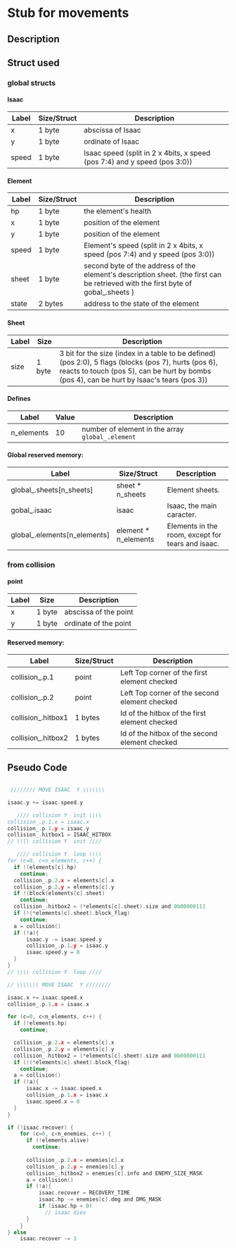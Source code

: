 # Stub for movements

## Description

## Struct used

### global structs

#### Isaac

| Label | Size/Struct | Description |
| ----- | ---- | ----------- |
| x | 1 byte | abscissa of Isaac |
| y | 1 byte | ordinate of Isaac |
| speed | 1 byte | Isaac speed (split in 2 x 4bits, x speed (pos 7:4) and y speed (pos 3:0)) |

#### Element

| Label | Size/Struct | Description |
| ----- | ---- | ----------- |
| hp | 1 byte | the element's health |
| x | 1 byte | position of the element |
| y | 1 byte | position of the element |
| speed | 1 byte | Element's speed (split in 2 x 4bits, x speed (pos 7:4) and y speed (pos 3:0)) |
| sheet | 1 byte | second byte of the address of the element's description sheet. (the first can be retrieved with the first byte of gobal_.sheets ) |
| state | 2 bytes | address to the state of the element |

#### Sheet

| Label | Size | Description |
| ----- | ---- | ----------- |
| size | 1 byte | 3 bit for the size (index in a table to be defined) (pos 2:0), 5 flags (blocks (pos 7), hurts (pos 6), reacts to touch (pos 5), can be hurt by bombs (pos 4), can be hurt by Isaac's tears (pos 3)) |

#### Defines

| Label | Value | Description |
| ----- | ----- | ----------- |
| n_elements | 10 | number of element in the array `global_.element` |

#### Global reserved memory:

| Label | Size/Struct |  Description  |
| ------------- | ---------- | ----------- |
| global_.sheets[n_sheets]         | sheet * n_sheets   | Element sheets.           |
| gobal_.isaac                   | isaac               | Isaac, the main caracter. |
| global_.elements[n_elements]    | element * n_elements | Elements in the room, except for tears and isaac. |

### from collision

#### point

| Label | Size |  Description  |
| ------------- | ---------- | ----------- |
| x | 1 byte | abscissa of the point |
| y | 1 byte | ordinate of the point |

#### Reserved memory:

| Label | Size/Struct |  Description  |
| ------------- | ---------- | ----------- |
| collision_.p.1 | point | Left Top corner of the first element checked |
| collision_.p.2 | point | Left Top corner of the second element checked |
| collision_.hitbox1| 1 bytes| Id of the hitbox of the first element checked |
| collision_.hitbox2| 1 bytes| Id of the hitbox of the second element checked |

## Pseudo Code

~~~C

 //////// MOVE ISAAC  Y \\\\\\\

isaac.y += isaac.speed.y

   //// collision Y  init \\\\
collision_.p.1.x = isaac.x
collision_.p.1.y = isaac.y
collision_.hitbox1 = ISAAC_HITBOX
// \\\\ collision Y  init ////

   //// collision Y  loop \\\\
for (c=0, c<n_elements, c++) {
  if !(elements[c].hp)
    continue;
  collision_.p.2.x = elements[c].x
  collision_.p.2.y = elements[c].y
  if !(block(elements[c].sheet)
    continue;
  collision_.hitbox2 = (*elements[c].sheet).size and 0b00000111
  if (!(*elements[c].sheet).block_flag)
    continue;
  a = collision()
  if (!a){
      isaac.y -= isaac.speed.y
      collision_.p.1.y = isaac.y
      isaac.speed.y = 0
  }
}
// \\\\ collision Y  loop ////

// \\\\\\\ MOVE ISAAC  Y ////////

isaac.x += isaac.speed.x
collision_.p.1.x = isaac.x

for (c=0, c<n_elements, c++) {
  if (!elements.hp)
    continue;

  collision_.p.2.x = elements[c].x
  collision_.p.2.y = elements[c].y
  collision_.hitbox2 = (*elements[c].sheet).size and 0b00000111
  if (!(*elements[c].sheet).block_flag)
    continue;
  a = collision()
  if (!a){
      isaac.x -= isaac.speed.x
      collision_.p.1.x = isaac.x
      isaac.speed.x = 0
  }
}

if (!isaac.recover) {
    for (c=0, c<n_enemies, c++) {
      if (!elements.alive)
        continue;
    
      collision_.p.2.x = enemies[c].x
      collision_.p.2.y = enemies[c].y
      collision_.hitbox2 = enemies[c].info and ENEMY_SIZE_MASK
      a = collision()
      if (!a){
          isaac.recover = RECOVERY_TIME
          isaac.hp -= enemies[c].dmg and DMG_MASK
          if (isaac.hp < 0)
            // isaac dies
      }
    }
} else
    isaac.recover -= 1

~~~
